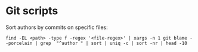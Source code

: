 # Git scripts

Sort authors by commits on specific files:

```shell
find -EL <path> -type f -regex '<file-regex>' | xargs -n 1 git blame --porcelain | grep  "^author " | sort | uniq -c | sort -nr | head -10
```
